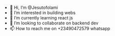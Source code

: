- 👋 Hi, I’m @Jesutofolami
- 👀 I’m interested in building webs
- 🌱 I’m currently learning react js
- 💞️ I’m looking to collaborate on backend dev
- 📫 How to reach me on +23490472579 whatsapp

<!---
Jesutofolami/Jesutofolami is a ✨ special ✨ repository because its `README.md` (this file) appears on your GitHub profile.
You can click the Preview link to take a look at your changes.
--->

